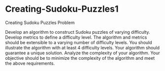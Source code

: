 # Creating-Sudoku-Puzzles1
Creating Sudoku Puzzles
	Problem	 
 	
Develop an algorithm to construct Sudoku puzzles of varying difficulty. Develop metrics to define a difficulty level. The algorithm and metrics should be extensible to a varying number of difficulty levels. You should illustrate the algorithm with at least 4 difficulty levels. Your algorithm should guarantee a unique solution. Analyze the complexity of your algorithm. Your objective should be to minimize the complexity of the algorithm and meet the above requirements. 
